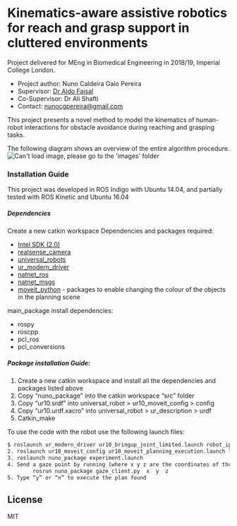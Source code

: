 # Kinematics-aware assistive robotics for reach and grasp support in cluttered environments

Project delivered for MEng in Biomedical Engineering in 2018/19, Imperial College London.

- Project author: Nuno Caldeira Gaio Pereira
- Supervisor: [Dr Aldo Faisal](https://www.imperial.ac.uk/people/a.faisal)
- Co-Supervisor: Dr Ali Shafti
- Contact: nunocgpereira@gmail.com

This project presents a novel method to model the kinematics of human-robot interactions for obstacle avoidance during reaching and grasping tasks.



The following diagram shows an overview of the entire algorithm procedure.
![Can't load image, please go to the 'images' folder](images/astar_heap.png)


### Installation Guide
This project was developed in ROS Indigo with Ubuntu 14.04, and partially tested with ROS Kinetic and Ubuntu 16.04

##### Dependencies
Create a new catkin workspace
Dependencies and packages required:
 - [Intel SDK (2.0)](https://github.com/IntelRealSense/librealsense)
 - [realsense_camera](https://github.com/IntelRealSense/realsense-ros)
 - [universal_robots](https://github.com/ros-industrial/universal_robot)
 - [ur_modern_driver](https://github.com/ros-industrial/ur_modern_driver)
 - [natnet_ros](https://github.com/mje-nz/natnet_ros)
 - [natnet_msgs](https://github.com/ros-drivers/mocap_optitrack/blob/master/src/natnet/natnet_messages.cpp)
 - [moveit_python](http://wiki.ros.org/moveit_python) - packages to enable changing the colour of the objects in the planning scene

main_package install dependencies:
 - rospy    
 - roscpp    
 - pcl_ros
 - pcl_conversions

##### Package installation Guide:
1. Create a new catkin workspace and install all the dependencies and packages listed above
2. Copy “nuno_package” into the catkin workspace “src” folder
3. Copy “ur10.srdf” into universal_robot > ur10_moveit_config > config
4. Copy “ur10.urdf.xacro” into universal_robot > ur_description > urdf
5. Catkin_make

To use the code with the robot use the following launch files:
```sh
$ roslaunch ur_modern_driver ur10_bringup_joint_limited.launch robot_ip:=192.168.1.102
2. roslaunch ur10_moveit_config ur10_moveit_planning_execution.launch limited:=true
3. roslaunch nuno_package experiment.launch
4. Send a gaze point by running (where x y z are the coordinates of the gaze point):
		rosrun nuno_package gaze_client.py  x  y  z
5. Type “y” or “n” to execute the plan found
```


License
----

MIT